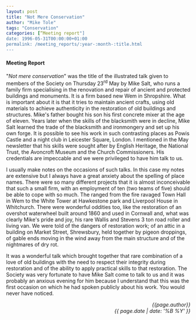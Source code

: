 ```yaml
---
layout: post
title: "Not Mere Conservation"
author: "Mike Tole"
tags: "Conservation"
categories: [“Meeting report"]
date: 1996-05-31T00:00:00+01:00
permalink: /meeting_reports/:year-:month-:title.html
---
```

#### Meeting Report ####

"*Not mere conservation*" was the title of the illustrated talk given to members of the Society on Thursday 23<sup>rd</sup> May by Mike Salt, who runs a family firm specialising in the renovation and repair of ancient and protected buildings and monuments. It is a firm based new Wem in Shropshire. What is important about it is that it tries to maintain ancient crafts, using old materials to achieve authenticity in the restoration of old buildings and structures. Mike's father bought his son his first concrete mixer at the age of eleven. Years later when the skills of the blacksmith were in decline, Mike Salt learned the trade of the blacksmith and ironmongery and set up his own forge. It is possible to see his work in such contrasting places as Powis Castle and a night club in Leicester Square, London. I mentioned in the May newsletter that his skills were sought after by English Heritage, the National Trust, the Avoncroft Museum and the Church Commissioners. His credentials are impeccable and we were privileged to have him talk to us. 

I usually make notes on the occasions of such talks. In this case my notes are extensive but I always have a great anxiety about the spelling of place names. There were so many different projects that it is almost inconceivable that such a small firm, with an employment of ten (two teams of five) should be able to cope with so much. The ranged from the fire ravaged Town Hall in Wem to the White Tower at Hawkestone park and Liverpool House in Whitchurch. There were wonderful oddities too, like the restoration of an overshot waterwheel built around 1860 and used in Cornwall and, what was clearly Mike's pride and joy, his rare Wallis and Stevens 3 ton road roller and living van. We were told of the dangers of restoration work; of an attic in a building on Market Street, Shrewsbury, held together by pigeon droppings, of gable ends moving in the wind away from the main structure and of the nightmares of dry rot. 

It was a wonderful talk which brought together that rare combination of a love of old buildings with the need to respect their integrity during restoration and of the ability to apply practical skills to that restoration. The Society was very fortunate to have Mike Salt come to talk to us and it was probably an anxious evening for him because I understand that this was the first occasion on which he had spoken publicly about his work. You would never have noticed. 

<p align="right"><i> {{page.author}} <br> {{ page.date | date: '%B %Y' }} </i></p>
